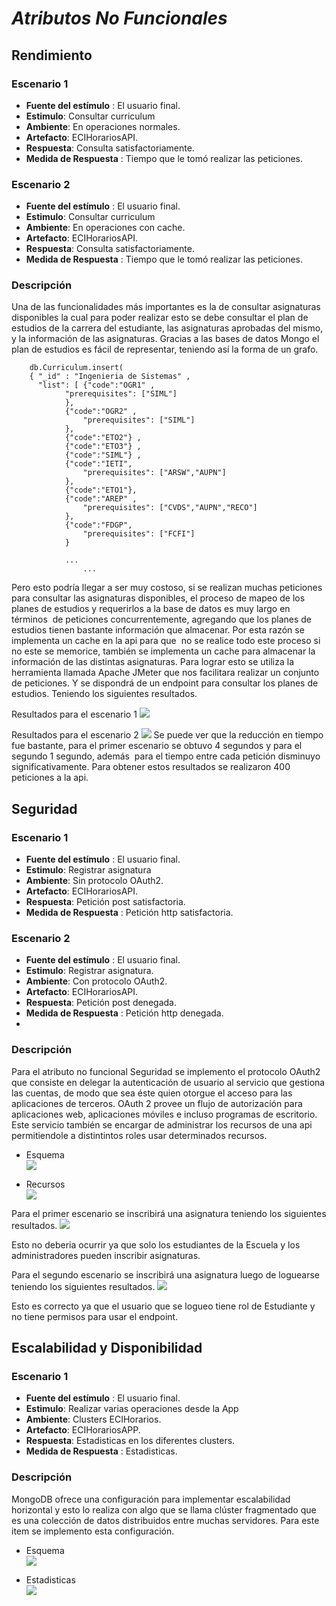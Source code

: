 # ***Atributos No Funcionales*** 

## Rendimiento 
### Escenario 1 
* **Fuente del estímulo** : El usuario final. 
* **Estimulo**: Consultar curriculum 
* **Ambiente**: En operaciones normales. 
* **Artefacto**: ECIHorariosAPI.
* **Respuesta**: Consulta satisfactoriamente.
* **Medida de Respuesta** : Tiempo que le tomó realizar las peticiones.  

### Escenario 2
* **Fuente del estímulo** : El usuario final. 
* **Estimulo**: Consultar curriculum 
* **Ambiente**: En operaciones con cache. 
* **Artefacto**: ECIHorariosAPI.
* **Respuesta**: Consulta satisfactoriamente.
* **Medida de Respuesta** : Tiempo que le tomó realizar las peticiones.

### Descripción 
Una de las funcionalidades más importantes es la de consultar asignaturas disponibles la cual para poder realizar esto se debe consultar el plan de estudios de la carrera del estudiante, las asignaturas aprobadas del mismo,  y la información de las asignaturas. Gracias a las bases de datos Mongo el plan de estudios es fácil de representar, teniendo así la forma de un grafo.  

``` 
    db.Curriculum.insert(
	{ "_id" : "Ingenieria de Sistemas" ,
	  "list": [ {"code":"OGR1" , 
			"prerequisites": ["SIML"]
			},
			{"code":"OGR2" ,
				"prerequisites": ["SIML"]	
			}, 
			{"code":"ETO2"} ,
			{"code":"ETO3"} ,
			{"code":"SIML"} ,
			{"code":"IETI",
				"prerequisites": ["ARSW","AUPN"]
			}, 
			{"code":"ETO1"}, 
			{"code":"AREP" ,
				"prerequisites": ["CVDS","AUPN","RECO"]
			}, 
			{"code":"FDGP",
				"prerequisites": ["FCFI"]
			}
      			
			...
      			...
``` 
Pero esto podría llegar a ser muy costoso, si se realizan muchas peticiones para consultar las asignaturas disponibles, el proceso de mapeo de los planes de estudios y requerirlos a la base de datos es muy largo en términos  de peticiones concurrentemente, agregando que los planes de estudios tienen bastante información que almacenar. Por esta razón se implementa un cache en la api para que  no se realice todo este proceso si no este se memorice, también se implementa un cache para almacenar la información de las distintas asignaturas.
Para lograr esto se utiliza  la herramienta llamada Apache JMeter que nos facilitara realizar un conjunto de  peticiones. Y se dispondrá de un endpoint para consultar los planes de estudios. Teniendo los siguientes resultados. 

Resultados para el escenario 1
![](imgr/sincache.png) 

Resultados para el escenario 2 
![](imgr/concache.png)
Se puede ver que la reducción en tiempo fue bastante, para el primer escenario se obtuvo 4 segundos y para el segundo 1 segundo, además  para el tiempo entre cada petición disminuyo significativamente. Para obtener estos resultados se realizaron 400 peticiones a la api.  

## Seguridad 
 
### Escenario 1 
* **Fuente del estímulo** : El usuario final. 
* **Estimulo**: Registrar asignatura
* **Ambiente**: Sin protocolo OAuth2. 
* **Artefacto**: ECIHorariosAPI.
* **Respuesta**: Petición post satisfactoria.
* **Medida de Respuesta** : Petición http satisfactoria.  

### Escenario 2
* **Fuente del estímulo** : El usuario final. 
* **Estimulo**: Registrar asignatura.
* **Ambiente**: Con protocolo OAuth2. 
* **Artefacto**: ECIHorariosAPI.
* **Respuesta**: Petición post denegada.
* **Medida de Respuesta** : Petición http denegada. 
* 
### Descripción 
Para el atributo no funcional Seguridad se implemento el protocolo OAuth2 que consiste en delegar la autenticación de usuario al servicio que gestiona las cuentas, de modo que sea éste quien otorgue el acceso para las aplicaciones de terceros. OAuth 2 provee un flujo de autorización para aplicaciones web, aplicaciones móviles e incluso programas de escritorio. Este servicio también se encargar de administrar los recursos de una api permitiendole a distintintos roles usar determinados recursos. 
* Esquema  
![](imgr/protocolooauth.png)  

* Recursos <br>
![](imgr/oauth2recursos.png) 

Para el primer escenario se inscribirá una asignatura teniendo los siguientes resultados.
![](imgr/sinoauth.png) 

Esto no deberia ocurrir ya que solo los estudiantes de la Escuela y los administradores pueden inscribir asignaturas. 

Para el segundo escenario se inscribirá una asignatura luego de loguearse teniendo los siguientes resultados. 
![](imgr/conoauth.png) 

Esto es correcto ya que el usuario que se logueo tiene rol de Estudiante y no tiene permisos para usar el endpoint.

## Escalabilidad y Disponibilidad
### Escenario 1 
* **Fuente del estímulo** : El usuario final. 
* **Estimulo**: Realizar varias operaciones desde la App
* **Ambiente**: Clusters ECIHorarios. 
* **Artefacto**: ECIHorariosAPP.
* **Respuesta**: Estadisticas en los diferentes clusters.
* **Medida de Respuesta** : Estadisticas. 

### Descripción 
MongoDB ofrece una configuración para implementar escalabilidad horizontal y esto lo realiza con algo que se llama clúster fragmentado que es una colección de datos distribuidos entre muchas servidores. Para este item se implemento esta configuración. 

* Esquema <br>
![](imgr/clusters.png)  

* Estadisticas <br>
![](imgr/estadisticas.png)
